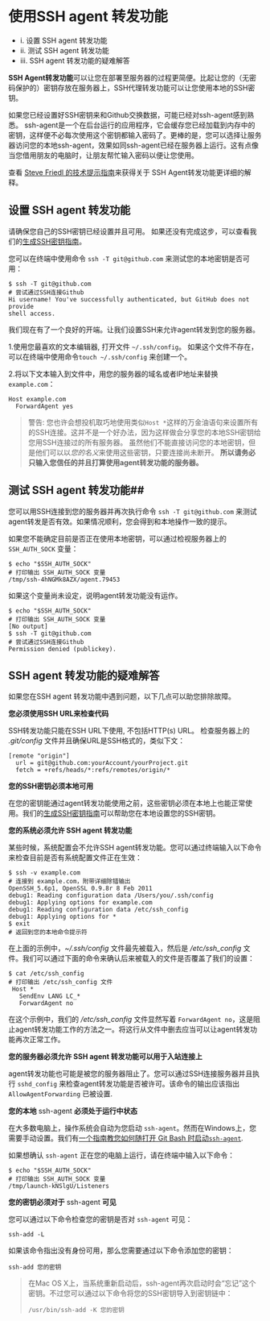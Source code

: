 # 使用SSH agent 转发功能 #

- i.	设置 SSH agent 转发功能
- ii.	测试 SSH agent 转发功能
- iii.	SSH agent 转发功能的疑难解答

**SSH Agent转发功能**可以让您在部署至服务器的过程更简便。比起让您的（无密码保护的）密钥存放在服务器上，SSH代理转发功能可以让您使用本地的SSH密钥。

如果您已经设置好SSH密钥来和Github交换数据，可能已经对ssh-agent感到熟悉。 ssh-agent是一个在后台运行的应用程序，它会缓存您已经加载到内存中的密钥，这样便不必每次使用这个密钥都输入密码了。更棒的是，您可以选择让服务器访问您的本地ssh-agent，效果如同ssh-agent已经在服务器上运行。这有点像当您借用朋友的电脑时，让朋友帮忙输入密码以便让您使用。

查看 [Steve Friedl 的技术提示指南](http://www.unixwiz.net/techtips/ssh-agent-forwarding.html)来获得关于 SSH Agent转发功能更详细的解释。

## 设置 SSH agent 转发功能 ##

请确保您自己的SSH密钥已经设置并且可用。 如果还没有完成这步，可以查看我们的[生成SSH密钥指南](https://help.github.com/articles/generating-ssh-keys)。

您可以在终端中使用命令 `ssh -T git@github.com` 来测试您的本地密钥是否可用：

    $ ssh -T git@github.com
    # 尝试通过SSH连接Github
    Hi username! You've successfully authenticated, but GitHub does not provide
    shell access.


我们现在有了一个良好的开端。让我们设置SSH来允许agent转发到您的服务器。



1.使用您最喜欢的文本编辑器, 打开文件 `~/.ssh/config`。 如果这个文件不存在，可以在终端中使用命令`touch ~/.ssh/config` 来创建一个。


2.将以下文本输入到文件中，用您的服务器的域名或者IP地址来替换 `example.com`：
    
    Host example.com
      ForwardAgent yes


> 警告: 您也许会想投机取巧地使用类似`Host *`这样的万金油语句来设置所有的SSH连接。这并不是一个好办法，因为这样做会分享您的本地SSH密钥给您用SSH连接过的所有服务器。 虽然他们不能直接访问您的本地密钥，但是他们可以以*您的名义*来使用这些密钥，只要连接尚未断开。 **所以请务必只输入您信任的并且打算使用agent转发功能的服务器。**

## 测试 SSH agent 转发功能##

您可以用SSH连接到您的服务器并再次执行命令 `ssh -T git@github.com` 来测试agent转发是否有效。如果情况顺利，您会得到和本地操作一致的提示。

如果您不能确定目前是否正在使用本地密钥，可以通过检视服务器上的 `SSH_AUTH_SOCK` 变量：

    $ echo "$SSH_AUTH_SOCK"
    # 打印输出 SSH_AUTH_SOCK 变量
    /tmp/ssh-4hNGMk8AZX/agent.79453

如果这个变量尚未设定，说明agent转发功能没有运作。

    $ echo "$SSH_AUTH_SOCK"
    # 打印输出 SSH_AUTH_SOCK 变量
    [No output]
    $ ssh -T git@github.com
    # 尝试通过SSH连接Github
    Permission denied (publickey).

## SSH agent 转发功能的疑难解答 ##

如果您在SSH agent 转发功能中遇到问题，以下几点可以助您排除故障。

**您必须使用SSH URL来检查代码**

SSH转发功能只能在SSH URL下使用, 不包括HTTP(s) URL。 检查服务器上的 *.git/config* 文件并且确保URL是SSH格式的，类似下文：

    [remote "origin"]
      url = git@github.com:yourAccount/yourProject.git
      fetch = +refs/heads/*:refs/remotes/origin/*

**您的SSH密钥必须本地可用**

在您的密钥能通过agent转发功能使用之前，这些密钥必须在本地上也能正常使用。我们的[生成SSH密钥指南](https://help.github.com/articles/generating-ssh-keys)可以帮助您在本地设置您的SSH密钥。

**您的系统必须允许 SSH agent 转发功能**

某些时候，系统配置会不允许SSH agent转发功能。您可以通过终端输入以下命令来检查目前是否有系统配置文件正在生效：

    $ ssh -v example.com
    # 连接到 example.com，附带详细除错输出
    OpenSSH_5.6p1, OpenSSL 0.9.8r 8 Feb 2011
    debug1: Reading configuration data /Users/you/.ssh/config
    debug1: Applying options for example.com
    debug1: Reading configuration data /etc/ssh_config
    debug1: Applying options for *
    $ exit
    # 返回到您的本地命令提示符

在上面的示例中，*~/.ssh/config* 文件最先被载入，然后是 */etc/ssh_config* 文件。我们可以通过下面的命令来确认后来被载入的文件是否覆盖了我们的设置：

    $ cat /etc/ssh_config
    # 打印输出 /etc/ssh_config 文件
     Host *
       SendEnv LANG LC_*
       ForwardAgent no

在这个示例中，我们的 */etc/ssh_config* 文件显然写着 `ForwardAgent no`，这是阻止agent转发功能工作的方法之一。将这行从文件中删去应当可以让agent转发功能再次正常工作。

**您的服务器必须允许 SSH agent 转发功能可以用于入站连接上**

agent转发功能也可能是被您的服务器阻止了。您可以通过SSH连接服务器并且执行 `sshd_config` 来检查agent转发功能是否被许可。该命令的输出应该指出 `AllowAgentForwarding` 已被设置.

**您的本地** ssh-agent **必须处于运行中状态**

在大多数电脑上，操作系统会自动为您启动 `ssh-agent`。然而在Windows上，您需要手动设置。我们有[一个指南教您如何随打开 Git Bash 时启动`ssh-agent`](https://help.github.com/articles/working-with-ssh-key-passphrases#auto-launching-ssh-agent-on-msysgit).

如果想确认 `ssh-agent` 正在您的电脑上运行，请在终端中输入以下命令：

    $ echo "$SSH_AUTH_SOCK"
    # 打印输出 SSH_AUTH_SOCK 变量
    /tmp/launch-kNSlgU/Listeners

**您的密钥必须对于** ssh-agent **可见**

您可以通过以下命令检查您的密钥是否对 `ssh-agent` 可见：

    ssh-add -L

如果该命令指出没有身份可用，那么您需要通过以下命令添加您的密钥：

    ssh-add 您的密钥

> 在Mac OS X上，当系统重新启动后，ssh-agent再次启动时会“忘记”这个密钥。不过您可以通过以下命令将您的SSH密钥导入到密钥链中：
> 
>     /usr/bin/ssh-add -K 您的密钥